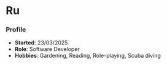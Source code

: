 # Ru

### Profile
- **Started**: 23/03/2025
- **Role**: Software Developer
- **Hobbies**: Gardening, Reading, Role-playing, Scuba diving
